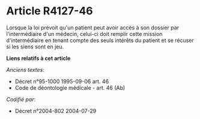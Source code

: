 # Article R4127-46

Lorsque la loi prévoit qu'un patient peut avoir accès à son dossier par l'intermédiaire d'un médecin, celui-ci doit remplir
cette mission d'intermédiaire en tenant compte des seuls intérêts du patient et se récuser si les siens sont en jeu.

**Liens relatifs à cet article**

_Anciens textes_:

  - Décret n°95-1000 1995-09-06 art. 46
  - Code de déontologie médicale - art. 46 (Ab)

_Codifié par_:

  - Décret n°2004-802 2004-07-29
